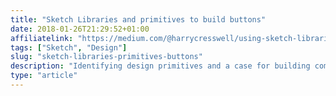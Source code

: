 ```yaml
---
title: "Sketch Libraries and primitives to build buttons"
date: 2018-01-26T21:29:52+01:00
affiliatelink: "https://medium.com/@harrycresswell/using-sketch-libraries-and-primitives-to-build-an-even-better-system-of-buttons-ecc8f25486ac"
tags: ["Sketch", "Design"]
slug: "sketch-libraries-primitives-buttons"
description: "Identifying design primitives and a case for building components which limit the amount of redundancy in your work"
type: "article"
---
```

